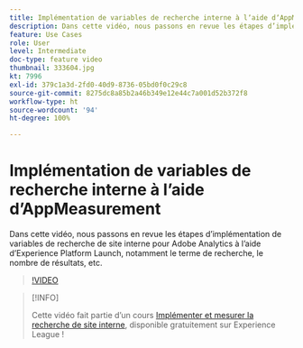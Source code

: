 ```yaml
---
title: Implémentation de variables de recherche interne à lʼaide dʼAppMeasurement
description: Dans cette vidéo, nous passons en revue les étapes d’implémentation de variables de recherche de site interne pour Adobe Analytics à l’aide d’Experience Platform Launch, notamment le terme de recherche, le nombre de résultats, etc.
feature: Use Cases
role: User
level: Intermediate
doc-type: feature video
thumbnail: 333604.jpg
kt: 7996
exl-id: 379c1a3d-2fd0-40d9-8736-05bd0f0c29c8
source-git-commit: 8275dc8a85b2a46b349e12e44c7a001d52b372f8
workflow-type: ht
source-wordcount: '94'
ht-degree: 100%

---
```


# Implémentation de variables de recherche interne à lʼaide dʼAppMeasurement

Dans cette vidéo, nous passons en revue les étapes d’implémentation de variables de recherche de site interne pour Adobe Analytics à l’aide d’Experience Platform Launch, notamment le terme de recherche, le nombre de résultats, etc.

>[!VIDEO](https://video.tv.adobe.com/v/333604/?quality=12&learn=on)

>[!INFO]
>
> Cette vidéo fait partie d’un cours [Implémenter et mesurer la recherche de site interne](https://experienceleague.adobe.com/?recommended=Analytics-U-1-2021.1.search), disponible gratuitement sur Experience League !